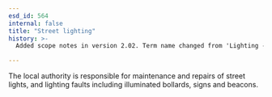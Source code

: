 ```yaml
---
esd_id: 564
internal: false
title: "Street lighting"
history: >-
  Added scope notes in version 2.02. Term name changed from 'Lighting - street lights' to 'Roads - street lighting' in version 3.00. Name changed to 'Street lighting' in version 4.00.

---
```


The local authority is responsible for maintenance and repairs of street lights, and lighting faults including illuminated bollards, signs and beacons.

